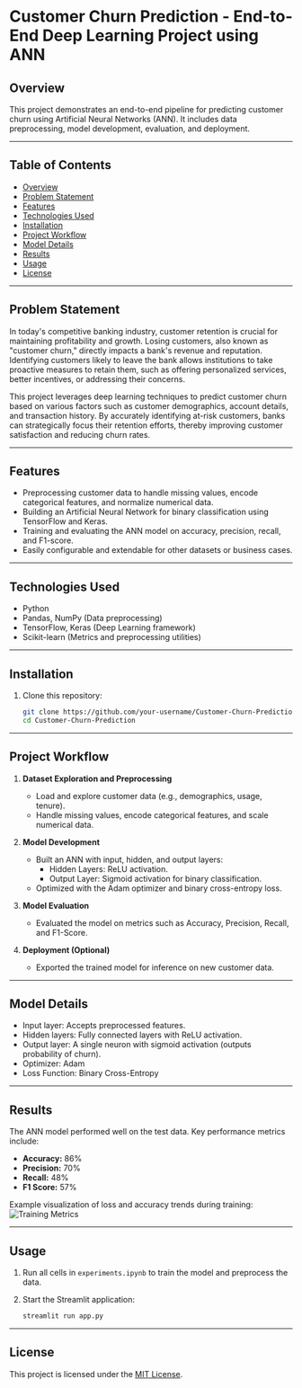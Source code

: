 # Customer Churn Prediction - End-to-End Deep Learning Project using ANN

## Overview  
This project demonstrates an end-to-end pipeline for predicting customer churn using Artificial Neural Networks (ANN). It includes data preprocessing, model development, evaluation, and deployment.

---

## Table of Contents  
- [Overview](#overview)
- [Problem Statement](#problem-statement)  
- [Features](#features)  
- [Technologies Used](#technologies-used)  
- [Installation](#installation)  
- [Project Workflow](#project-workflow)  
- [Model Details](#model-details)  
- [Results](#results)  
- [Usage](#usage)  
- [License](#license)

---

## Problem Statement
In today's competitive banking industry, customer retention is crucial for maintaining profitability and growth. Losing customers, also known as "customer churn," directly impacts a bank's revenue and reputation. Identifying customers likely to leave the bank allows institutions to take proactive measures to retain them, such as offering personalized services, better incentives, or addressing their concerns.

This project leverages deep learning techniques to predict customer churn based on various factors such as customer demographics, account details, and transaction history. By accurately identifying at-risk customers, banks can strategically focus their retention efforts, thereby improving customer satisfaction and reducing churn rates.

---

## Features  
- Preprocessing customer data to handle missing values, encode categorical features, and normalize numerical data.  
- Building an Artificial Neural Network for binary classification using TensorFlow and Keras.  
- Training and evaluating the ANN model on accuracy, precision, recall, and F1-score.  
- Easily configurable and extendable for other datasets or business cases.  

---

## Technologies Used  
- Python  
- Pandas, NumPy (Data preprocessing)   
- TensorFlow, Keras (Deep Learning framework)  
- Scikit-learn (Metrics and preprocessing utilities)  

---

## Installation  

1. Clone this repository:  
   ```bash  
   git clone https://github.com/your-username/Customer-Churn-Prediction.git  
   cd Customer-Churn-Prediction  

---

## Project Workflow  
1. **Dataset Exploration and Preprocessing**  
   - Load and explore customer data (e.g., demographics, usage, tenure).  
   - Handle missing values, encode categorical features, and scale numerical data.  

2. **Model Development**  
   - Built an ANN with input, hidden, and output layers:  
     - Hidden Layers: ReLU activation.  
     - Output Layer: Sigmoid activation for binary classification.  
   - Optimized with the Adam optimizer and binary cross-entropy loss.  

3. **Model Evaluation**  
   - Evaluated the model on metrics such as Accuracy, Precision, Recall, and F1-Score.  

4. **Deployment (Optional)**  
   - Exported the trained model for inference on new customer data.  

---

## Model Details  
- Input layer: Accepts preprocessed features.  
- Hidden layers: Fully connected layers with ReLU activation.  
- Output layer: A single neuron with sigmoid activation (outputs probability of churn).  
- Optimizer: Adam  
- Loss Function: Binary Cross-Entropy  

---

## Results  
The ANN model performed well on the test data. Key performance metrics include:  
- **Accuracy:** 86%  
- **Precision:** 70%  
- **Recall:** 48%  
- **F1 Score:** 57%  

Example visualization of loss and accuracy trends during training:  
![Training Metrics](https://via.placeholder.com/600x300)  

---

## Usage  

1. Run all cells in `experiments.ipynb` to train the model and preprocess the data.  

2. Start the Streamlit application:  
   ```bash  
   streamlit run app.py  

---

## License
This project is licensed under the [MIT License](LICENSE).  

